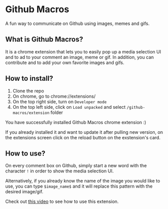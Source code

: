 # Github Macros

A fun way to communicate on Github using images, memes and gifs.

## What is Github Macros?

It is a chrome extension that lets you to easily pop up a media selection UI and to ad to your comment an image, meme or gif. In addition, you can contribute and to add your own favorite images and gifs.

## How to install?

1. Clone the repo
2. On chrome, go to chrome://extensions/
3. On the top right side, turn on `Developer mode`
4. On the top left side, click on `Load unpacked` and select `/github-macros/extension` folder

You have successfully installed Github Macros chrome extension :)

If you already installed it and want to update it after pulling new version, on the extensions screen click on the reload button on the exstension's card.

## How to use?

On every comment box on Github, simply start a new word with the character `!` in order to show the media selection UI.

Alternatively, if you already know the name of the image you would like to use, you can type `$image_name$` and it will replace this pattern with the desired image/gif.

Check out [this video](https://www.youtube.com/watch?v=8A2wp60xASU) to see how to use this extension.

